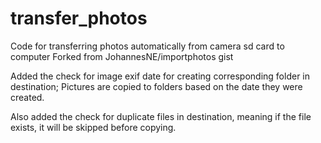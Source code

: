 # transfer_photos
Code for transferring photos automatically from camera sd card to computer
Forked from JohannesNE/importphotos gist

Added the check for image exif date for creating corresponding folder in destination;
Pictures are copied to folders based on the date they were created.

Also added the check for duplicate files in destination, meaning if the file exists, it will
be skipped before copying.
